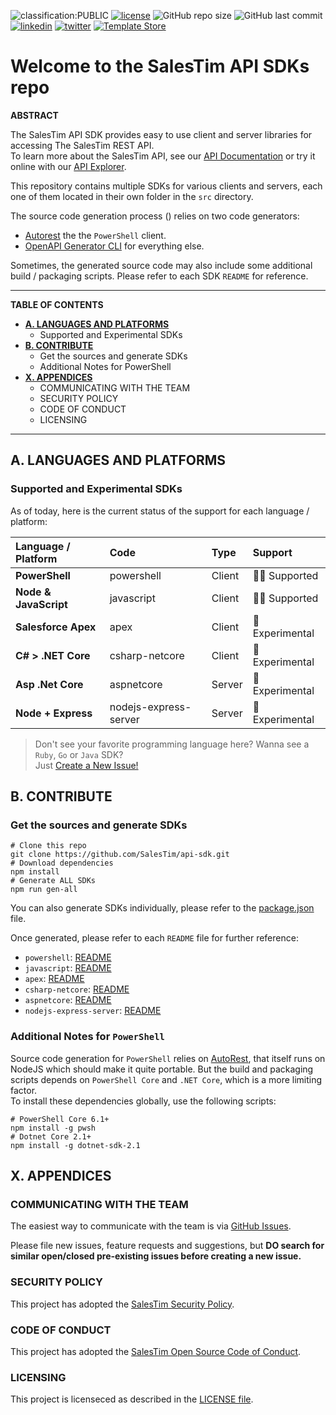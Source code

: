 ![classification:PUBLIC](https://img.shields.io/badge/classification-PUBLIC-blue)
[![license](https://img.shields.io/badge/License-MIT-yellow?style=flat)](/LICENSE.md)
![GitHub repo size](https://img.shields.io/github/repo-size/salestim/api-sdk)
![GitHub last commit](https://img.shields.io/github/last-commit/salestim/api-sdk)
[![linkedin](https://img.shields.io/badge/follow-@salestim-blue?logo=linkedin&logoColor=white)](https://www.linkedin.com/company/salestim/)
[![twitter](https://img.shields.io/badge/follow-@salestim-blue?logo=twitter&logoColor=white)](https://twitter.com/intent/follow?screen_name=salestimcrm)
[![Template Store](https://img.shields.io/badge/dynamic/json?url=https://api.salestim.io/v1.0/store/templates&label=Template%20Store&query=$.body.length&color=darkslateblue&prefix=Discover%20&suffix=%20Free%20Templates!&logo=microsoft-teams&logoColor=white&style=flat)](https://store.salestim.com)

# Welcome to the SalesTim API SDKs repo
**ABSTRACT**

The SalesTim API SDK provides easy to use client and server libraries for accessing The SalesTim REST API.  
To learn more about the SalesTim API, see our [API Documentation](https://developers.salestim.com/api) or try it online with our [API Explorer](https://developers.salestim.com/api/explorer).

This repository contains multiple SDKs for various clients and servers, each one of them located in their own folder in the `src` directory.

The source code generation process () relies on two code generators:
- [Autorest](https://github.com/Azure/autorest) the the `PowerShell` client.
- [OpenAPI Generator CLI](https://www.npmjs.com/package/@openapitools/openapi-generator-cli) for everything else.

Sometimes, the generated source code may also include some additional build / packaging scripts. Please refer to each SDK `README` for reference.

---

**TABLE OF CONTENTS**
- **[A. LANGUAGES AND PLATFORMS](#a-languages-and-platforms)**
  - Supported and Experimental SDKs
- **[B. CONTRIBUTE](#b-contribute)**
  - Get the sources and generate SDKs
  - Additional Notes for PowerShell
- **[X. APPENDICES](#x-appendices)**
  - COMMUNICATING WITH THE TEAM
  - SECURITY POLICY
  - CODE OF CONDUCT
  - LICENSING

---

## A. LANGUAGES AND PLATFORMS

### Supported and Experimental SDKs
As of today, here is the current status of the support for each language / platform:

| Language / Platform | Code | Type | Support |
|:--------------------|:-----|:-----|:--------|
| **PowerShell** | powershell | Client | 💁‍♀️ Supported |
| **Node & JavaScript** | javascript | Client | 💁‍♀️ Supported |
| **Salesforce Apex** | apex | Client | 🧪 Experimental |
| **C# > .NET Core** | csharp-netcore | Client | 🧪 Experimental |
| **Asp .Net Core** | aspnetcore | Server | 🧪 Experimental |
| **Node + Express** | nodejs-express-server | Server | 🧪 Experimental |

> Don't see your favorite programming language here? Wanna see a `Ruby`, `Go` or `Java` SDK?  
Just [Create a New Issue!](/issues)

## B. CONTRIBUTE

### Get the sources and generate SDKs

```shell
# Clone this repo
git clone https://github.com/SalesTim/api-sdk.git
# Download dependencies
npm install
# Generate ALL SDKs
npm run gen-all
```

You can also generate SDKs individually, please refer to the [package.json](./package.json) file.

Once generated, please refer to each `README` file for further reference:
- `powershell`: [README](./src/powershell/README.md)
- `javascript`: [README](.src/javascript/README.md)
- `apex`: [README](./src/apex/README.md)
- `csharp-netcore`: [README](./src/csharp-netcore/README.md)
- `aspnetcore`: [README](./src/aspnetcore/README.md)
- `nodejs-express-server`: [README](.src/nodejs-express-server/README.md)

### Additional Notes for `PowerShell`
Source code generation for `PowerShell` relies on [AutoRest](https://github.com/Azure/autorest), that itself runs on NodeJS which should make it quite portable. But the build and packaging scripts depends on `PowerShell Core` and `.NET Core`, which is a more limiting factor.  
To install these dependencies globally, use the following scripts:
```shell
# PowerShell Core 6.1+
npm install -g pwsh
# Dotnet Core 2.1+
npm install -g dotnet-sdk-2.1
```

## X. APPENDICES

### COMMUNICATING WITH THE TEAM

The easiest way to communicate with the team is via [GitHub Issues](/issues).

Please file new issues, feature requests and suggestions, but **DO search for similar open/closed pre-existing issues before creating a new issue.**

### SECURITY POLICY

This project has adopted the [SalesTim Security Policy](./SECURITY.md).

### CODE OF CONDUCT

This project has adopted the [SalesTim Open Source Code of Conduct](./CODE_OF_CONDUCT.md).

### LICENSING

This project is licenseced as described in the [LICENSE file](./LICENSE.md).
